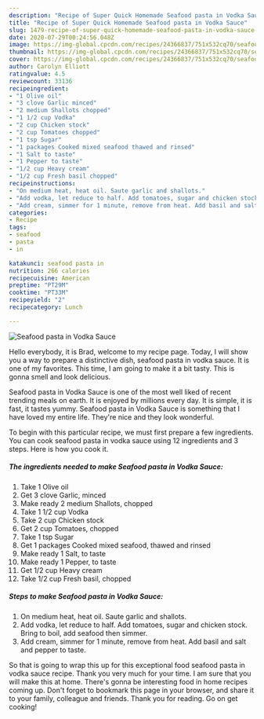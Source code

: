 ```yaml
---
description: "Recipe of Super Quick Homemade Seafood pasta in Vodka Sauce"
title: "Recipe of Super Quick Homemade Seafood pasta in Vodka Sauce"
slug: 1479-recipe-of-super-quick-homemade-seafood-pasta-in-vodka-sauce
date: 2020-07-29T00:24:56.048Z
image: https://img-global.cpcdn.com/recipes/24366837/751x532cq70/seafood-pasta-in-vodka-sauce-recipe-main-photo.jpg
thumbnail: https://img-global.cpcdn.com/recipes/24366837/751x532cq70/seafood-pasta-in-vodka-sauce-recipe-main-photo.jpg
cover: https://img-global.cpcdn.com/recipes/24366837/751x532cq70/seafood-pasta-in-vodka-sauce-recipe-main-photo.jpg
author: Carolyn Elliott
ratingvalue: 4.5
reviewcount: 33136
recipeingredient:
- "1 Olive oil"
- "3 clove Garlic minced"
- "2 medium Shallots chopped"
- "1 1/2 cup Vodka"
- "2 cup Chicken stock"
- "2 cup Tomatoes chopped"
- "1 tsp Sugar"
- "1 packages Cooked mixed seafood thawed and rinsed"
- "1 Salt to taste"
- "1 Pepper to taste"
- "1/2 cup Heavy cream"
- "1/2 cup Fresh basil chopped"
recipeinstructions:
- "On medium heat, heat oil. Saute garlic and shallots."
- "Add vodka, let reduce to half. Add tomatoes, sugar and chicken stock. Bring to boil, add seafood then simmer."
- "Add cream, simmer for 1 minute, remove from heat. Add basil and salt and pepper to taste."
categories:
- Recipe
tags:
- seafood
- pasta
- in

katakunci: seafood pasta in 
nutrition: 266 calories
recipecuisine: American
preptime: "PT29M"
cooktime: "PT33M"
recipeyield: "2"
recipecategory: Lunch

---
```



![Seafood pasta in Vodka Sauce](https://img-global.cpcdn.com/recipes/24366837/751x532cq70/seafood-pasta-in-vodka-sauce-recipe-main-photo.jpg)

Hello everybody, it is Brad, welcome to my recipe page. Today, I will show you a way to prepare a distinctive dish, seafood pasta in vodka sauce. It is one of my favorites. This time, I am going to make it a bit tasty. This is gonna smell and look delicious.



Seafood pasta in Vodka Sauce is one of the most well liked of recent trending meals on earth. It is enjoyed by millions every day. It is simple, it is fast, it tastes yummy. Seafood pasta in Vodka Sauce is something that I have loved my entire life. They're nice and they look wonderful.


To begin with this particular recipe, we must first prepare a few ingredients. You can cook seafood pasta in vodka sauce using 12 ingredients and 3 steps. Here is how you cook it.

<!--inarticleads1-->

##### The ingredients needed to make Seafood pasta in Vodka Sauce:

1. Take 1 Olive oil
1. Get 3 clove Garlic, minced
1. Make ready 2 medium Shallots, chopped
1. Take 1 1/2 cup Vodka
1. Take 2 cup Chicken stock
1. Get 2 cup Tomatoes, chopped
1. Take 1 tsp Sugar
1. Get 1 packages Cooked mixed seafood, thawed and rinsed
1. Make ready 1 Salt, to taste
1. Make ready 1 Pepper, to taste
1. Get 1/2 cup Heavy cream
1. Take 1/2 cup Fresh basil, chopped




<!--inarticleads2-->

##### Steps to make Seafood pasta in Vodka Sauce:

1. On medium heat, heat oil. Saute garlic and shallots.
1. Add vodka, let reduce to half. Add tomatoes, sugar and chicken stock. Bring to boil, add seafood then simmer.
1. Add cream, simmer for 1 minute, remove from heat. Add basil and salt and pepper to taste.




So that is going to wrap this up for this exceptional food seafood pasta in vodka sauce recipe. Thank you very much for your time. I am sure that you will make this at home. There's gonna be interesting food in home recipes coming up. Don't forget to bookmark this page in your browser, and share it to your family, colleague and friends. Thank you for reading. Go on get cooking!
